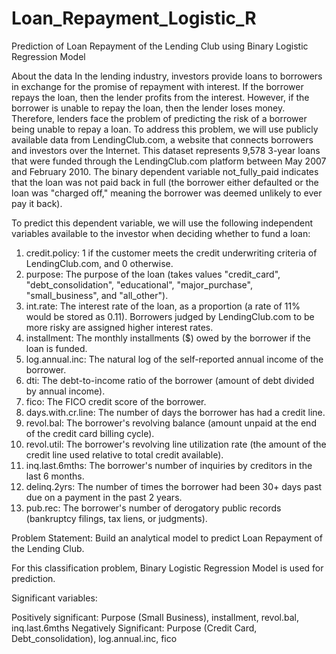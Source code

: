 # Loan_Repayment_Logistic_R
Prediction of Loan Repayment of the Lending Club using Binary Logistic Regression Model

About the data
In the lending industry, investors provide loans to borrowers in exchange for the promise of repayment with interest. If the borrower repays the loan, then the lender profits from the interest. However, if the borrower is unable to repay the loan, then the lender loses money. Therefore, lenders face the problem of predicting the risk of a borrower being unable to repay a loan. To address this problem, we will use publicly available data from LendingClub.com, a website that connects borrowers and investors over the Internet. This dataset represents 9,578 3-year loans that were funded through the LendingClub.com platform between May 2007 and February 2010. The binary dependent variable not_fully_paid indicates that the loan was not paid back in full (the borrower either defaulted or the loan was "charged off," meaning the borrower was deemed unlikely to ever pay it back). 

To predict this dependent variable, we will use the following independent variables available to the investor when deciding whether to fund a loan: 

1. credit.policy: 1 if the customer meets the credit underwriting criteria of LendingClub.com, and 0 otherwise. 
2. purpose: The purpose of the loan (takes values "credit_card", "debt_consolidation", "educational", "major_purchase", "small_business", and "all_other"). 
3. int.rate: The interest rate of the loan, as a proportion (a rate of 11% would be stored as 0.11). Borrowers judged by LendingClub.com to be more risky are assigned higher interest rates. 
4. installment: The monthly installments ($) owed by the borrower if the loan is funded. 
5. log.annual.inc: The natural log of the self-reported annual income of the borrower. 
6. dti: The debt-to-income ratio of the borrower (amount of debt divided by annual income). 
7. fico: The FICO credit score of the borrower. 
8. days.with.cr.line: The number of days the borrower has had a credit line. 
9. revol.bal: The borrower's revolving balance (amount unpaid at the end of the credit card billing cycle).
10. revol.util: The borrower's revolving line utilization rate (the amount of the credit line used relative to total credit available). 
11. inq.last.6mths: The borrower's number of inquiries by creditors in the last 6 months. 
12. delinq.2yrs: The number of times the borrower had been 30+ days past due on a payment in the past 2 years. 
13. pub.rec: The borrower's number of derogatory public records (bankruptcy filings, tax liens, or judgments).

Problem Statement: Build an analytical model to predict Loan Repayment of the Lending Club.

For this classification problem, Binary Logistic Regression Model is used for prediction.

Significant variables:

Positively significant: Purpose (Small Business), installment, revol.bal, inq.last.6mths
Negatively Significant: Purpose (Credit Card, Debt_consolidation), log.annual.inc, fico
